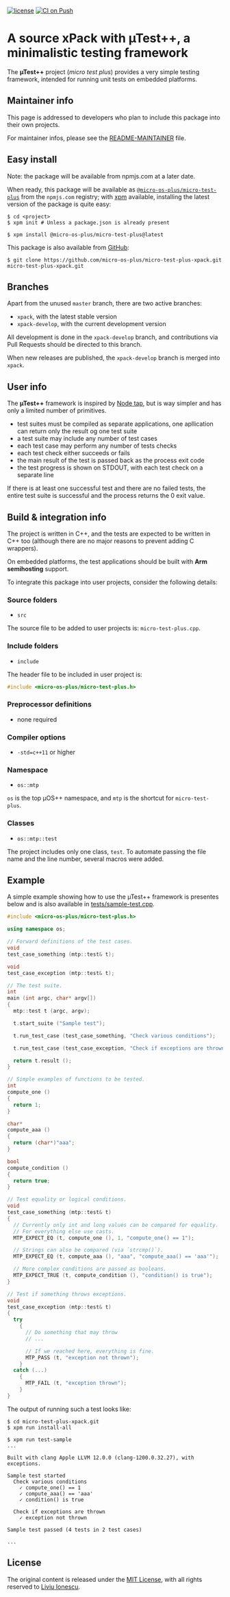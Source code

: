 [![license](https://img.shields.io/github/license/micro-os-plus/micro-test-plus-xpack)](https://github.com/micro-os-plus/micro-test-plus-xpack/blob/xpack/LICENSE)
[![CI on Push](https://github.com/micro-os-plus/micro-test-plus-xpack/workflows/CI%20on%20Push/badge.svg)](https://github.com/micro-os-plus/micro-test-plus-xpack/actions?query=workflow%3A%22CI+on+Push%22)

# A source xPack with µTest++, a minimalistic testing framework

The **µTest++** project (_micro test plus_) provides a very simple
testing framework, intended for running unit tests on embedded
platforms.

## Maintainer info

This page is addressed to developers who plan to include this package
into their own projects.

For maintainer infos, please see the
[README-MAINTAINER](README-MAINTAINER.md) file.

## Easy install

Note: the package will be available from npmjs.com at a later date.

When ready, this package will be available as
[`@micro-os-plus/micro-test-plus`](https://www.npmjs.com/package/@micro-os-plus/micro-test-plus)
from the `npmjs.com` registry; with [xpm](https://xpack.github.io/xpm/)
available, installing the latest version of the package is quite easy:

```console
$ cd <project>
$ xpm init # Unless a package.json is already present

$ xpm install @micro-os-plus/micro-test-plus@latest
```

This package is also available from
[GitHub](https://github.com/micro-os-plus/micro-test-plus-xpack):

```console
$ git clone https://github.com/micro-os-plus/micro-test-plus-xpack.git micro-test-plus-xpack.git
```

## Branches

Apart from the unused `master` branch, there are two active branches:

- `xpack`, with the latest stable version
- `xpack-develop`, with the current development version

All development is done in the `xpack-develop` branch, and contributions via
Pull Requests should be directed to this branch.

When new releases are published, the `xpack-develop` branch is merged
into `xpack`.

## User info

The **µTest++** framework is inspired by [Node tap](https://node-tap.org),
but is way simpler and has only a limited number of primitives.

- test suites must be compiled as separate applications, one apllication
  can return only the result og one test suite
- a test suite may include any number of test cases
- each test case may perform any number of tests checks
- each test check either succeeds or fails
- the main result of the test is passed back as the process exit code
- the test progress is shown on STDOUT, with each test check on
  a separate line

If there is at least one successful test and there are no failed tests,
the entire test suite is successful and the process returns
the 0 exit value.

## Build & integration info

The project is written in C++, and the tests are expected to be
written in C++ too (although there are no
major reasons to prevent adding C wrappers).

On embedded platforms, the test applications should be built with
**Arm semihosting** support.

To integrate this package into user projects, consider the following details:

### Source folders

- `src`

The source file to be added to user projects is: `micro-test-plus.cpp`.

### Include folders

- `include`

The header file to be included in user project is:

```c++
#include <micro-os-plus/micro-test-plus.h>
```

### Preprocessor definitions

- none required

### Compiler options

- `-std=c++11` or higher

### Namespace

- `os::mtp`

`os` is the top µOS++ namespace, and `mtp` is the shortcut for
`micro-test-plus`.

### Classes

- `os::mtp::test`

The project includes only one class, `test`. To automate
passing the file name and the line number, several macros were added.

## Example

A simple example showing how to use the µTest++ framework is
presentes below and is also available in
[tests/sample-test.cpp](tests/sample-test.cpp).

```c++
#include <micro-os-plus/micro-test-plus.h>

using namespace os;

// Forward definitions of the test cases.
void
test_case_something (mtp::test& t);

void
test_case_exception (mtp::test& t);

// The test suite.
int
main (int argc, char* argv[])
{
  mtp::test t (argc, argv);

  t.start_suite ("Sample test");

  t.run_test_case (test_case_something, "Check various conditions");

  t.run_test_case (test_case_exception, "Check if exceptions are thrown");

  return t.result ();
}

// Simple examples of functions to be tested.
int
compute_one ()
{
  return 1;
}

char*
compute_aaa ()
{
  return (char*)"aaa";
}

bool
compute_condition ()
{
  return true;
}

// Test equality or logical conditions.
void
test_case_something (mtp::test& t)
{
  // Currently only int and long values can be compared for equality.
  // For everything else use casts.
  MTP_EXPECT_EQ (t, compute_one (), 1, "compute_one() == 1");

  // Strings can also be compared (via `strcmp()`).
  MTP_EXPECT_EQ (t, compute_aaa (), "aaa", "compute_aaa() == 'aaa'");

  // More complex conditions are passed as booleans.
  MTP_EXPECT_TRUE (t, compute_condition (), "condition() is true");
}

// Test if something throws exceptions.
void
test_case_exception (mtp::test& t)
{
  try
    {
      // Do something that may throw
      // ...

      // If we reached here, everything is fine.
      MTP_PASS (t, "exception not thrown");
    }
  catch (...)
    {
      MTP_FAIL (t, "exception thrown");
    }
}

```

The output of running such a test looks like:

```console
$ cd micro-test-plus-xpack.git
$ xpm run install-all

$ xpm run test-sample
...

Built with clang Apple LLVM 12.0.0 (clang-1200.0.32.27), with exceptions.

Sample test started
  Check various conditions
    ✓ compute_one() == 1
    ✓ compute_aaa() == 'aaa'
    ✓ condition() is true

  Check if exceptions are thrown
    ✓ exception not thrown

Sample test passed (4 tests in 2 test cases)

...
```

## License

The original content is released under the
[MIT License](https://opensource.org/licenses/MIT), with all rights reserved to
[Liviu Ionescu](https://github.com/ilg-ul).

